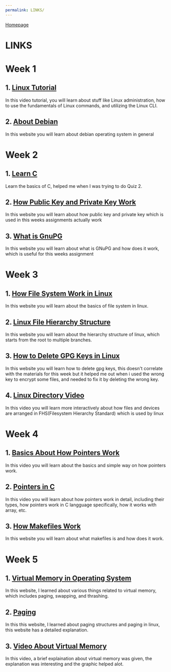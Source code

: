 ```yaml
---
permalink: LINKS/
---
```

 [Homepage](https://patrickalexander10.github.io/os231/)
 
 # LINKS

# Week 1
## 1. [Linux Tutorial](https://www.youtube.com/watch?v=v_1zB2WNN14)<br>
In this video tutorial, you will learn about stuff like Linux administration, how to use the fundamentals of Linux commands, and utilizing the Linux CLI.

## 2. [About Debian](https://www.debian.org/intro/about)<br>
In this website you will learn about debian operating system in general


# Week 2
## 1. [Learn C](https://www.w3schools.com/c/c_intro.php)<br>
Learn the basics of C, helped me when I was trying to do Quiz 2.

## 2. [How Public Key and Private Key Work](https://www.preveil.com/blog/public-and-private-key/)<br>
In this website you will learn about how public key and private key which is used in this weeks assignments actually work

## 3. [What is GnuPG](https://medium.com/kode-dan-kodean/belajar-memakai-gnu-privacy-guard-gnupg-gpg-3944e19dba91)<br>
In this website you will learn about what is GNuPG and how does it work, which is useful for this weeks assignment


# Week 3
## 1. [How File System Work in Linux](https://opensource.com/article/19/3/virtual-filesystems-linux)<br>
In this website you will learn about the basics of file system in linux.

## 2. [Linux File Hierarchy Structure](https://www.geeksforgeeks.org/linux-file-hierarchy-structure/)<br>
In this website you will learn about the hierarchy structure of linux, which starts from the root to multiple branches.

## 3. [How to Delete GPG Keys in Linux](https://linuxhint.com/delete-gpg-keys-linux/)<br>
In this website you will learn how to delete gpg keys, this doesn't correlate with the materials for this week but it helped me out when i used the wrong key to encrypt some files, and needed to fix it by deleting the wrong key.

## 4. [Linux Directory Video](https://www.youtube.com/watch?v=42iQKuQodW4)<br>
In this video you will learn more interactively about how files and devices are arranged in FHS(Filesystem Hierarchy Standard) which is used by linux

# Week 4
## 1. [Basics About How Pointers Work](https://www.youtube.com/watch?v=2ybLD6_2gKM)<br>
In this video you will learn about the basics and simple way on how pointers work.

## 2. [Pointers in C](https://www.youtube.com/watch?v=zuegQmMdy8M)<br>
In this video you will learn about how pointers work in detail, including their types, how pointers work in C langguage specifically, how it works with array, etc.

## 3. [How Makefiles Work](https://makefiletutorial.com/)<br>
In this website you will learn about what makefiles is and how does it work.

# Week 5
## 1. [Virtual Memory in Operating System](https://www.geeksforgeeks.org/virtual-memory-in-operating-system/)<br>
In this website, I learned about various things related to virtual memory, which includes paging, swapping, and thrashing.

## 2. [Paging](https://0xax.gitbooks.io/linux-insides/content/Theory/linux-theory-1.html)<br>
In this this website, I learned about paging structures and paging in linux, this website has a detailed explanation.

## 3. [Video About Virtual Memory](https://www.youtube.com/watch?v=5lFnKYCZT5o)<br>
In this video, a brief explaination about virtual memory was given, the explanation was interesting and the graphic helped alot.
